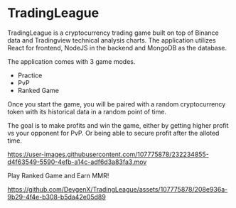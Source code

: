 # TradingLeague 


TradingLeague is a cryptocurrency trading game built on top of Binance data and Tradingview technical analysis charts. The application utilizes
React for frontend, NodeJS in the backend and MongoDB as the database. 

The application comes with 3 game modes. 

- Practice
- PvP
- Ranked Game 

Once you start the game, you will be paired with a random cryptocurrency token with its historical data in a random point of time. 

The goal is to make profits and win the game, either by getting higher profit vs your opponent for PvP. Or being able to secure profit after the alloted time. 

https://user-images.githubusercontent.com/107775878/232234855-d4f63549-5590-4efb-a14c-adf6d3a83fa3.mov


Play Ranked Game and Earn MMR!

https://github.com/DevgenX/TradingLeague/assets/107775878/208e936a-9b29-4f4e-b308-b5da42e05d89

